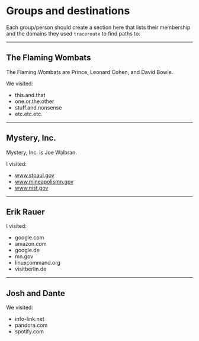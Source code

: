 # Groups and destinations

Each group/person should create a section here that lists their membership
and the domains they used `traceroute` to find paths to.

---

## The Flaming Wombats

The Flaming Wombats are Prince, Leonard Cohen, and David Bowie.

We visited:

* this.and.that
* one.or.the.other
* stuff.and.nonsense
* etc.etc.etc.

---

## Mystery, Inc.

Mystery, Inc. is Joe Walbran.

I visited:

* www.stpaul.gov
* www.mineapolismn.gov
* www.nist.gov

---

## Erik Rauer

I visited:

* google.com
* amazon.com
* google.de
* mn.gov
* linuxcommand.org
* visitberlin.de

---

## Josh and Dante

 We visited:

 * info-link.net
 * pandora.com
 * spotify.com
